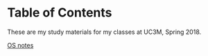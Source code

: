 # Table of Contents

These are my study materials for my classes at UC3M, Spring 2018.

[OS notes](os.md)

